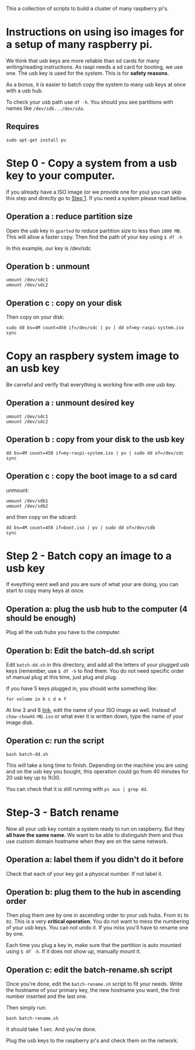 This a collection of scripts to build a cluster of many raspberry pi's.


# Instructions on using iso images for a setup of many raspberry pi.

We think that usb keys are more reliable than sd cards for many writing/reading instructions.
As raspi needs a sd card for booting, we use one. The usb key is used for the system. This is for **safety reasons**.

As a bonus, it is easier to batch copy the system to many usb keys at once with a usb hub.

To check your usb path use `df -h`. You should you see partitions with names like `/dev/sdb.../dev/sda`.

## Requires

`sudo apt-get install pv`

# <a name="step-0"></a>Step 0 - Copy a system from a usb key to your computer.

If you already have a ISO image (or we provide one for you) you can skip this step and directly go to [Step 1](#step-1). 
If you need a system please read bellow.

## Operation a : reduce partition size
Open the usb key in `gparted` to reduce partition size to less than `1800 MB`. This will allow a faster copy.
Then find the path of your key using `$ df -h`

In this example, our key is /dev/sdc

## Operation b : unmount
```
umount /dev/sdc1
umount /dev/sdc2
```

## Operation c : copy on your disk
Then copy on your disk: 

```
sudo dd bs=4M count=450 if=/dev/sdc | pv | dd of=my-raspi-system.iso
sync
```

# <a name="step-1"></a>Copy an raspbery system image to an usb key

Be carreful and verify that everything is working fine with one usb key.

## Operation a : unmount desired key

```
umount /dev/sdc1
umount /dev/sdc2
```

## Operation b : copy from your disk to the usb key
```
dd bs=4M count=450 if=my-raspi-system.iso | pv | sudo dd of=/dev/sdc
sync
```

## Operation c : copy the boot image to a sd card

unmount:
```
umount /dev/sdb1
umount /dev/sdb2
```

and then copy on the sdcard: 
```
dd bs=4M count=450 if=boot.iso | pv | sudo dd of=/dev/sdb
sync
```

# <a name="step-2"></a>Step 2 - Batch copy an image to a usb key

If eveything went well and you are sure of what your are doing, you can start to copy many keys at once.

## Operation a: plug the usb hub to the computer (4 should be enough)

Plug all the usb hubs you have to the computer.

## Operation b: Edit the batch-dd.sh script

Edit `batch-dd.sh` in this directory, and add all the letters of your plugged usb keys (remember, use `$ df -h` to find them.
You do not need specific order of manual plug at this time, just plug and plug.

If you have 5 keys plugged in, you should write something like:

```
for volume in b c d e f
```

At line 3 and 8 [link](https://github.com/soixantecircuits/raspi-cluster/blob/master/batch-dd.sh#L8), edit the name of your ISO image as well. Instead of `chow-chowXX-MQ.iso` or what ever it is written down, type the name of your image disk.

## Operation c: run the script

```
bash batch-dd.sh
```

This will take a long time to finish. Depending on the machine you are using and on the usb key you bought, this operation could go from 40 minutes for 20 usb key up to 1h30.

You can check that it is still running with `ps aux | grep dd`.

# <a name="step-3"></a>Step-3 - Batch rename 
Now all your usb key contain a system ready to run on raspberry. But they **all have the same name**.
We want to be able to distinguish them and thus use custom domain hostname when they are on the same network.

## Operation a: label them if you didn't do it before
Check that each of your key got a physical number. If not label it.

## Operation b: plug them to the hub in ascending order
Then plug them one by one in ascending order to your usb hubs. From `01` to `02`.
This is a very **critical operation**. You do not want to mess the numbering of your usb keys. You can not undo it. If you miss you'll have to rename one by one.

Each time you plug a key in, make sure that the partition is auto mounted using `$ df -h`. 
If it does not show up, manually mount it.

## Operation c: edit the batch-rename.sh script
Once you're done, edit the `batch-rename.sh` script to fit your needs.
Write the hostname of your primary key, the new hostname you want, the first number inserted and the last one.

Then simply run:
```
bash batch-rename.sh
```
It should take 1 sec. And you're done.

Plug the usb keys to the raspberry pi's and check them on the network.